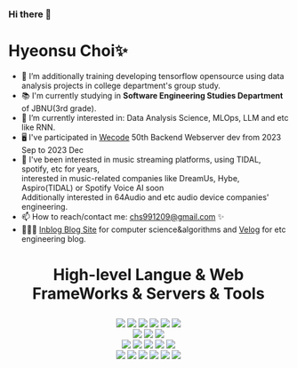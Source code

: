 ### Hi there 👋
<h1> Hyeonsu Choi✨</h1>

- 🌱 I’m additionally training developing tensorflow opensource using data analysis projects in college department's group study.
- 📚 I'm currently studying in <b> Software Engineering Studies Department </b> of JBNU(3rd grade).
- 🧐 I’m currently interested in: Data Analysis Science, MLOps, LLM and etc like RNN.
- 🖥️ I've participated in <a href="https://wecode.co.kr">Wecode</a> 50th Backend Webserver dev from 2023 Sep to 2023 Dec
- 🎸 I've been interested in music streaming platforms, using TIDAL, spotify, etc for years, <br>interested in music-related companies like DreamUs, Hybe, Aspiro(TIDAL) or Spotify Voice AI soon<br> Additionally interested in 64Audio and etc audio device companies' engineering.
- 📫 How to reach/contact me: chs991209@gmail.com ✨
- 🧑🏼‍💻 <a href="https://inblog.ai/software-engineering?traffic_type=internal">Inblog Blog Site</a> for computer science&algorithms and <a href="https://velog.io/@wecccccokio/posts">Velog</a> for etc engineering blog.

<p></p>
<p></p>

# <p align="center"><b>High-level Langue & Web FrameWorks & Servers & Tools</b></p>
<p></p>
<div align="center">
   <img src="https://img.shields.io/badge/python-3766ab?style=for-the-badge&logo=Python&logoColor=yellow">
  <img src="https://img.shields.io/badge/tensorflow-FF8E01?style=for-the-badge&logo=Tensorflow&logoColor=white">
  <img src="https://img.shields.io/badge/Java-d91e20?style=for-the-badge&logo=Java&logoColor=white">
  <img src="https://img.shields.io/badge/typescript-2E79C7?style=for-the-badge&logo=typescript&logoColor=white">
  <img src="https://img.shields.io/badge/javascript-F7DF1E?style=for-the-badge&logo=javascript&logoColor=black">
  <img src="https://img.shields.io/badge/node.js-339933?style=for-the-badge&logo=Node.js&logoColor=white">
  <br>
  <img src="https://img.shields.io/badge/django-092e20?style=for-the-badge&logo=Django&logoColor=white">
  <img src="https://img.shields.io/badge/nestjs-e1214f?style=for-the-badge&logo=Nestjs&logoColor=hotpink">  
  <img src="https://img.shields.io/badge/express-000000?style=for-the-badge&logo=express&logoColor=yellow">  
  <br>
   
  <img src="https://img.shields.io/badge/mysql-4479A1?style=for-the-badge&logo=mysql&logoColor=white">
   <img src="https://img.shields.io/badge/TypeOrm-FE0702?style=for-the-badge&logo=TypeOrm&logoColor=orange">
   <img src="https://img.shields.io/badge/AWS-FF9901?style=for-the-badge&logo=AmazonWebServices&logoColor=white">
  <img src="https://img.shields.io/badge/html5-E34F26?style=for-the-badge&logo=html5&logoColor=white">
  <img src="https://img.shields.io/badge/css-1572B6?style=for-the-badge&logo=css3&logoColor=white">
  <br>
    <img src="https://img.shields.io/badge/Jetbrains-C407A8?style=for-the-badge&logo=Jetbrains&logoColor=black">
    <img src="https://img.shields.io/badge/Pycharm-24DB76?style=for-the-badge&logo=Pycharm&logoColor=black">
   <img src="https://img.shields.io/badge/IntelliJ-E4305D?style=for-the-badge&logo=IntelliJidea&logoColor=black">
   <img src="https://img.shields.io/badge/WebStorm-59D7F3?style=for-the-badge&logo=WebStorm&logoColor=black">
   <img src="https://img.shields.io/badge/DataGrip-2BD58E?style=for-the-badge&logo=DataGrip&logoColor=black">
      <img src="https://img.shields.io/badge/AndroidStudio-4285F4?style=for-the-badge&logo=AndroidStudio&logoColor=lightgreen">






  </br>
</div>


<!--
**chs991209/chs991209** is a ✨ _special_ ✨ repository because its `README.md` (this file) appears on your GitHub profile.

Here are some ideas to get you started:

- 🔭 I’m currently working on ...
- 🌱 I’m currently learning ...
- 👯 I’m looking to collaborate on ...
- 🤔 I’m looking for help with ...
- 💬 Ask me about ...
- 📫 How to reach me: ...
- 😄 Pronouns: ...
- ⚡ Fun fact: ...
-->
